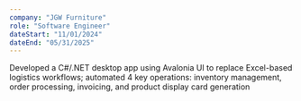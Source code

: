 ```yaml
---
company: "JGW Furniture"
role: "Software Engineer"
dateStart: "11/01/2024"
dateEnd: "05/31/2025"
---
```


Developed a C#/.NET desktop app using Avalonia UI to replace Excel-based logistics workflows; automated 4 key operations: inventory management, order processing, invoicing, and product display card generation
